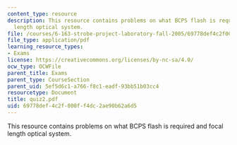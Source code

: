 ```yaml
---
content_type: resource
description: This resource contains problems on what BCPS flash is required and focal
  length optical system.
file: /courses/6-163-strobe-project-laboratory-fall-2005/69778def4c2f000ff4dc2ae90b62a6d5_quiz2.pdf
file_type: application/pdf
learning_resource_types:
- Exams
license: https://creativecommons.org/licenses/by-nc-sa/4.0/
ocw_type: OCWFile
parent_title: Exams
parent_type: CourseSection
parent_uid: 5ef5d6c1-a766-f8c1-eadf-93bb51b03cc4
resourcetype: Document
title: quiz2.pdf
uid: 69778def-4c2f-000f-f4dc-2ae90b62a6d5
---
```

This resource contains problems on what BCPS flash is required and focal length optical system.